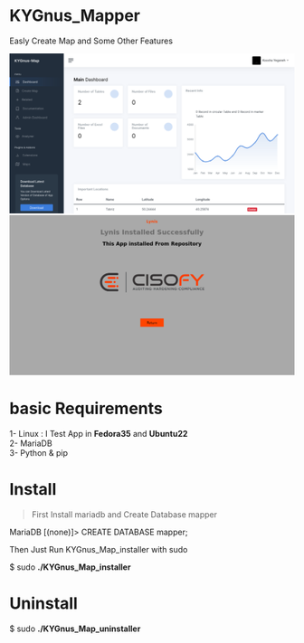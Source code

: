 # KYGnus_Mapper
Easly Create Map and Some Other Features

![Screenshot](./static/screenshots/KYGnus_Map.png)
![Screenshot](./static/screenshots/KYGnus_Map_Extensions.png)

# basic Requirements

1- Linux : I Test App in **Fedora35** and **Ubuntu22** <br />
2- MariaDB <br />
3- Python & pip <br />



# Install

> First Install mariadb and Create Database mapper 

MariaDB [(none)]> CREATE DATABASE mapper;

Then Just Run KYGnus_Map_installer with sudo

$ sudo **./KYGnus_Map_installer**


# Uninstall

$ sudo **./KYGnus_Map_uninstaller**
